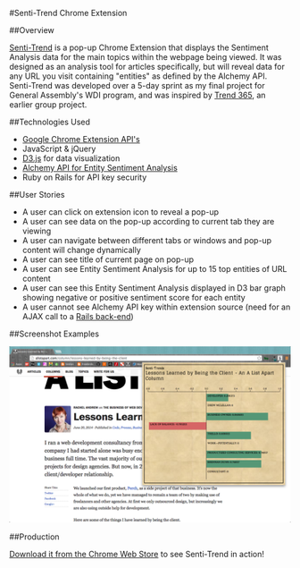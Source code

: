 #Senti-Trend Chrome Extension

##Overview

[Senti-Trend](https://chrome.google.com/webstore/detail/senti-trend/mpiibijblggpgpoddialioodnlbgongg "Senti-Trend") is a pop-up Chrome Extension that displays the Sentiment Analysis data for the main topics within the webpage being viewed. It was designed as an analysis tool for articles specifically, but will reveal data for any URL you visit containing "entities" as defined by the Alchemy API. Senti-Trend was developed over a 5-day sprint as my final project for General Assembly's WDI program, and was inspired by [Trend 365](https://github.com/ab75173/trend365 "Trend 365"), an earlier group project.

##Technologies Used
* [Google Chrome Extension API's](https://developer.chrome.com/extensions/api_index "Google Chrome Extension API's")
* JavaScript & jQuery
* [D3.js](http://d3js.org/ "D3.js") for data visualization
* [Alchemy API for Entity Sentiment Analysis](http://www.alchemyapi.com/api/entity/sentiment.html "Alchemy API for Entity Sentiment Analysis")
* Ruby on Rails for API key security

##User Stories
* A user can click on extension icon to reveal a pop-up
* A user can see data on the pop-up according to current tab they are viewing
* A user can navigate between different tabs or windows and pop-up content will change dynamically
* A user can see title of current page on pop-up
* A user can see Entity Sentiment Analysis for up to 15 top entities of URL content
* A user can see this Entity Sentiment Analysis displayed in D3 bar graph showing negative or positive sentiment score for each entity
* A user cannot see Alchemy API key within extension source (need for an AJAX call to a [Rails back-end](http://github.com/maryhipp/sentitrend_server "Rails back-end"))

##Screenshot Examples

![Example 1](./README/alistapart.png)

##Production

[Download it from the Chrome Web Store](https://chrome.google.com/webstore/detail/senti-trend/mpiibijblggpgpoddialioodnlbgongg "Download it from the Chrome Web Store") to see Senti-Trend in action!


